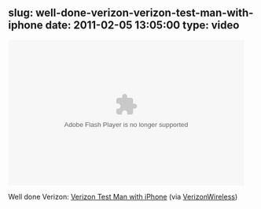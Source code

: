 slug: well-done-verizon-verizon-test-man-with-iphone
date: 2011-02-05 13:05:00
type: video
---

<object width="480" height="295"><param name="movie" value="http://www.youtube.com/e/e2H-3Gf_fL8"></param><param name="allowFullScreen" value="true"></param><param name="allowscriptaccess" value="always"></param><embed src="http://www.youtube.com/e/e2H-3Gf_fL8" type="application/x-shockwave-flash" width="480" height="295" allowscriptaccess="always" allowfullscreen="true"></embed></object>

Well done Verizon: [Verizon Test Man with iPhone](http://www.youtube.com/watch?v=e2H-3Gf_fL8) (via [VerizonWireless](http://youtube.com/user/VerizonWireless))
